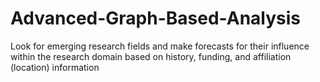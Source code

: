 # Advanced-Graph-Based-Analysis
Look for emerging research fields and make forecasts for their influence within the research domain based on history, funding, and affiliation (location) information
